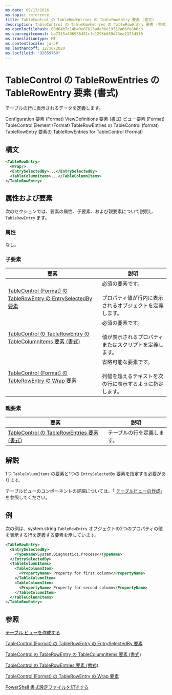 ```yaml
---
ms.date: 09/13/2016
ms.topic: reference
title: TableControl の TableRowEntries の TableRowEntry 要素 (書式)
description: TableControl の TableRowEntries の TableRowEntry 要素 (書式)
ms.openlocfilehash: 60d64b7c14b40e87825ada36e19f52a66fe8b6cb
ms.sourcegitcommit: ba7315a496986451cfc1296b659d73ea2373d3f0
ms.translationtype: MT
ms.contentlocale: ja-JP
ms.lasthandoff: 12/10/2020
ms.locfileid: "92659769"
---
```

# <a name="tablerowentry-element-for-tablerowentries-for-tablecontrol-format"></a>TableControl の TableRowEntries の TableRowEntry 要素 (書式)

テーブルの行に表示されるデータを定義します。

Configuration 要素 (Format) ViewDefinitions 要素 (書式) ビュー要素 (Format) TableControl Element (Format) TableRowEntries の TableControl (format) TableRowEntry 要素の TableRowEntries for TableControl (Format)

## <a name="syntax"></a>構文

```xml
<TableRowEntry>
  <Wrap/>
  <EntrySelectedBy>...</EntrySelectedBy>
  <TableColumnItems>...</TableColumnItems>
</TableRowEntry>
```

## <a name="attributes-and-elements"></a>属性および要素

次のセクションでは、要素の属性、子要素、および親要素について説明し `TableRowEntry` ます。

### <a name="attributes"></a>属性

なし。

### <a name="child-elements"></a>子要素

|要素|説明|
|-------------|-----------------|
|[TableControl (Format) の TableRowEntry の EntrySelectedBy 要素](./entryselectedby-element-for-tablerowentry-for-tablecontrol-format.md)|必須の要素です。<br /><br /> プロパティ値が行内に表示されるオブジェクトを定義します。|
|[TableControl の TableRowEntry の TableColumnItems 要素 (書式)](./tablecolumnitems-element-for-tablerowentry-for-tablecontrol-format.md)|必須の要素です。<br /><br /> 値が表示されるプロパティまたはスクリプトを定義します。|
|[TableControl (Format) の TableRowEntry の Wrap 要素](./wrap-element-for-tablerowentry-for-tablecontrol-format.md)|省略可能な要素です。<br /><br /> 列幅を超えるテキストを次の行に表示するように指定します。|

### <a name="parent-elements"></a>親要素

|要素|説明|
|-------------|-----------------|
|[TableControl の TableRowEntries 要素 (書式)](./tablerowentries-element-for-tablecontrol-format.md)|テーブルの行を定義します。|

## <a name="remarks"></a>解説

1つ `TableColumnItems` の要素と1つの `EntrySelectedBy` 要素を指定する必要があります。

テーブルビューのコンポーネントの詳細については、「 [テーブルビューの作成](./creating-a-table-view.md)」を参照してください。

## <a name="example"></a>例

次の例は、system.string `TableRowEntry` オブジェクトの2つのプロパティの値を表示する行を[](/dotnet/api/System.Diagnostics.Process)定義する要素を示しています。

```xml
<TableRowEntry>
  <EntrySelectedBy>
    <TypeName>System.Diagnostics.Process</TypeName>
  </EntrySelectedBy>
  <TableColumnItems>
    <TableColumnItem>
      <PropertyName> Property for first column</PropertyName>
    </TableColumnItem>
    <TableColumnItem>
      <PropertyName> Property for second column</PropertyName>
    </TableColumnItem>
  </TableColumnItems>
</TableRowEntry>
```

## <a name="see-also"></a>参照

[テーブル ビューを作成する](./creating-a-table-view.md)

[TableControl (Format) の TableRowEntry の EntrySelectedBy 要素](./entryselectedby-element-for-tablerowentry-for-tablecontrol-format.md)

[TableControl の TableRowEntry の TableColumnItems 要素 (書式)](./tablecolumnitems-element-for-tablerowentry-for-tablecontrol-format.md)

[TableControl の TableRowEntries 要素 (書式)](./tablerowentries-element-for-tablecontrol-format.md)

[TableControl (Format) の TableRowEntry の Wrap 要素](./wrap-element-for-tablerowentry-for-tablecontrol-format.md)

[PowerShell 書式設定ファイルを記述する](./writing-a-powershell-formatting-file.md)
